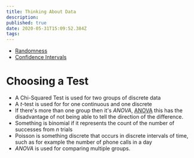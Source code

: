```yaml
---
title: Thinking About Data
description: 
published: true
date: 2020-05-31T15:09:52.384Z
tags: 
---
```


+ [Randomness](/University/Thinking-About-Data/01Randomness)
+ [Confidence Intervals](/University/Thinking-About-Data/Confidence-Intervals)



Choosing a Test
===============

-   A Chi-Squared Test is used for two groups of discrete data
-   A $t$-test is used for for one continuous and one discrete
- If there's more than one group then it's *ANOVA*, [ANOVA](/University/Thinking-About-Data/Thinking-About-Data/ANOVA) this has the disadvantage of not being able to tell the direction of the difference.
-   Something is binomial if it represents the count of the number of
    successes from $n$ trials
-   Poisson is something discrete that occurs in discrete intervals of
    time, such as for example the number of phone calls in a day
-   *ANOVA* is used for comparing multiple groups.


